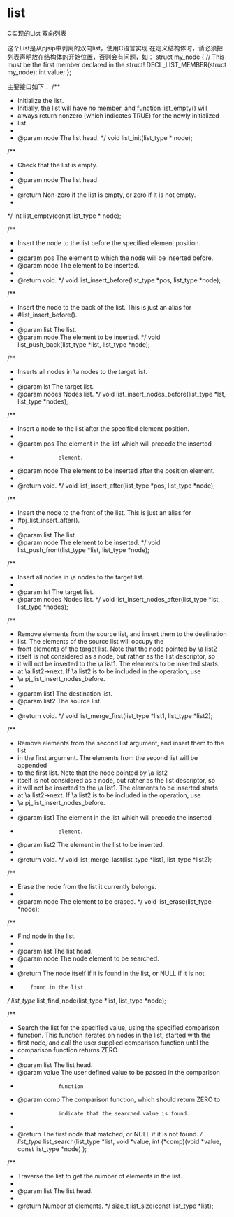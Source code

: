 # list
C实现的List 双向列表

这个List是从pjsip中剥离的双向list，使用C语言实现
在定义结构体时，请必须把列表声明放在结构体的开始位置，否则会有问题，如：
struct my_node
{
    // This must be the first member declared in the struct!
    DECL_LIST_MEMBER(struct my_node);
    int value;
};


主要接口如下：
/**
 * Initialize the list.
 * Initially, the list will have no member, and function list_empty() will
 * always return nonzero (which indicates TRUE) for the newly initialized 
 * list.
 *
 * @param node The list head.
 */
void list_init(list_type * node);


/**
 * Check that the list is empty.
 *
 * @param node  The list head.
 *
 * @return Non-zero if the list is empty, or zero if it is not empty.
 *
 */
int list_empty(const list_type * node);


/**
 * Insert the node to the list before the specified element position.
 *
 * @param pos   The element to which the node will be inserted before. 
 * @param node  The element to be inserted.
 *
 * @return void.
 */
void  list_insert_before(list_type *pos, list_type *node);


/**
 * Insert the node to the back of the list. This is just an alias for
 * #list_insert_before().
 *
 * @param list  The list. 
 * @param node  The element to be inserted.
 */
void list_push_back(list_type *list, list_type *node);


/**
 * Inserts all nodes in \a nodes to the target list.
 *
 * @param lst       The target list.
 * @param nodes     Nodes list.
 */
void list_insert_nodes_before(list_type *lst,
                                           list_type *nodes);

/**
 * Insert a node to the list after the specified element position.
 *
 * @param pos       The element in the list which will precede the inserted 
 *                  element.
 * @param node      The element to be inserted after the position element.
 *
 * @return void.
 */
void list_insert_after(list_type *pos, list_type *node);


/**
 * Insert the node to the front of the list. This is just an alias for
 * #pj_list_insert_after().
 *
 * @param list  The list. 
 * @param node  The element to be inserted.
 */
void list_push_front(list_type *list, list_type *node);


/**
 * Insert all nodes in \a nodes to the target list.
 *
 * @param lst       The target list.
 * @param nodes     Nodes list.
 */
void list_insert_nodes_after(list_type *lst,
                                          list_type *nodes);


/**
 * Remove elements from the source list, and insert them to the destination
 * list. The elements of the source list will occupy the
 * front elements of the target list. Note that the node pointed by \a list2
 * itself is not considered as a node, but rather as the list descriptor, so
 * it will not be inserted to the \a list1. The elements to be inserted starts
 * at \a list2->next. If \a list2 is to be included in the operation, use
 * \a pj_list_insert_nodes_before.
 *
 * @param list1 The destination list.
 * @param list2 The source list.
 *
 * @return void.
 */
void list_merge_first(list_type *list1, list_type *list2);


/**
 * Remove elements from the second list argument, and insert them to the list 
 * in the first argument. The elements from the second list will be appended
 * to the first list. Note that the node pointed by \a list2
 * itself is not considered as a node, but rather as the list descriptor, so
 * it will not be inserted to the \a list1. The elements to be inserted starts
 * at \a list2->next. If \a list2 is to be included in the operation, use
 * \a pj_list_insert_nodes_before.
 *
 * @param list1     The element in the list which will precede the inserted 
 *                  element.
 * @param list2     The element in the list to be inserted.
 *
 * @return void.
 */
void list_merge_last(list_type *list1, list_type *list2);


/**
 * Erase the node from the list it currently belongs.
 *
 * @param node      The element to be erased.
 */
void list_erase(list_type *node);


/**
 * Find node in the list.
 *
 * @param list      The list head.
 * @param node      The node element to be searched.
 *
 * @return The node itself if it is found in the list, or NULL if it is not 
 *         found in the list.
 */
list_type* list_find_node(list_type *list, 
                                          list_type *node);


/**
 * Search the list for the specified value, using the specified comparison
 * function. This function iterates on nodes in the list, started with the
 * first node, and call the user supplied comparison function until the
 * comparison function returns ZERO.
 *
 * @param list      The list head.
 * @param value     The user defined value to be passed in the comparison 
 *                  function
 * @param comp      The comparison function, which should return ZERO to 
 *                  indicate that the searched value is found.
 *
 * @return The first node that matched, or NULL if it is not found.
 */
list_type* list_search(list_type *list, void *value,
                                       int (*comp)(void *value, 
                                                   const list_type *node)
                                       );


/**
 * Traverse the list to get the number of elements in the list.
 *
 * @param list      The list head.
 *
 * @return          Number of elements.
 */
size_t list_size(const list_type *list);
